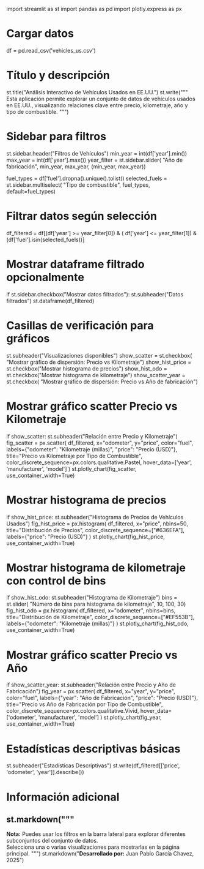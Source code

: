 import streamlit as st
import pandas as pd
import plotly.express as px

# Cargar datos
df = pd.read_csv('vehicles_us.csv')

# Título y descripción
st.title("Análisis Interactivo de Vehículos Usados en EE.UU.")
st.write("""
Esta aplicación permite explorar un conjunto de datos de vehículos usados en EE.UU., 
visualizando relaciones clave entre precio, kilometraje, año y tipo de combustible.
""")

# Sidebar para filtros
st.sidebar.header("Filtros de Vehículos")
min_year = int(df['year'].min())
max_year = int(df['year'].max())
year_filter = st.sidebar.slider(
    "Año de fabricación", min_year, max_year, (min_year, max_year))

fuel_types = df['fuel'].dropna().unique().tolist()
selected_fuels = st.sidebar.multiselect(
    "Tipo de combustible", fuel_types, default=fuel_types)

# Filtrar datos según selección
df_filtered = df[(df['year'] >= year_filter[0]) & (
    df['year'] <= year_filter[1]) & (df['fuel'].isin(selected_fuels))]

# Mostrar dataframe filtrado opcionalmente
if st.sidebar.checkbox("Mostrar datos filtrados"):
    st.subheader("Datos filtrados")
    st.dataframe(df_filtered)

# Casillas de verificación para gráficos
st.subheader("Visualizaciones disponibles")
show_scatter = st.checkbox(
    "Mostrar gráfico de dispersión: Precio vs Kilometraje")
show_hist_price = st.checkbox("Mostrar histograma de precios")
show_hist_odo = st.checkbox("Mostrar histograma de kilometraje")
show_scatter_year = st.checkbox(
    "Mostrar gráfico de dispersión: Precio vs Año de fabricación")

# Mostrar gráfico scatter Precio vs Kilometraje
if show_scatter:
    st.subheader("Relación entre Precio y Kilometraje")
    fig_scatter = px.scatter(
        df_filtered, x="odometer", y="price",
        color="fuel",
        labels={"odometer": "Kilometraje (millas)", "price": "Precio (USD)"},
        title="Precio vs Kilometraje por Tipo de Combustible",
        color_discrete_sequence=px.colors.qualitative.Pastel,
        hover_data=['year', 'manufacturer', 'model']
    )
    st.plotly_chart(fig_scatter, use_container_width=True)

# Mostrar histograma de precios
if show_hist_price:
    st.subheader("Histograma de Precios de Vehículos Usados")
    fig_hist_price = px.histogram(
        df_filtered, x="price",
        nbins=50,
        title="Distribución de Precios",
        color_discrete_sequence=["#636EFA"],
        labels={"price": "Precio (USD)"}
    )
    st.plotly_chart(fig_hist_price, use_container_width=True)

# Mostrar histograma de kilometraje con control de bins
if show_hist_odo:
    st.subheader("Histograma de Kilometraje")
    bins = st.slider(
        "Número de bins para histograma de kilometraje", 10, 100, 30)
    fig_hist_odo = px.histogram(
        df_filtered, x="odometer",
        nbins=bins,
        title="Distribución de Kilometraje",
        color_discrete_sequence=["#EF553B"],
        labels={"odometer": "Kilometraje (millas)"}
    )
    st.plotly_chart(fig_hist_odo, use_container_width=True)

# Mostrar gráfico scatter Precio vs Año
if show_scatter_year:
    st.subheader("Relación entre Precio y Año de Fabricación")
    fig_year = px.scatter(
        df_filtered, x="year", y="price",
        color="fuel",
        labels={"year": "Año de Fabricación", "price": "Precio (USD)"},
        title="Precio vs Año de Fabricación por Tipo de Combustible",
        color_discrete_sequence=px.colors.qualitative.Vivid,
        hover_data=['odometer', 'manufacturer', 'model']
    )
    st.plotly_chart(fig_year, use_container_width=True)

# Estadísticas descriptivas básicas
st.subheader("Estadísticas Descriptivas")
st.write(df_filtered[['price', 'odometer', 'year']].describe())

# Información adicional
st.markdown("""
---
**Nota:** Puedes usar los filtros en la barra lateral para explorar diferentes subconjuntos del conjunto de datos.  
Selecciona una o varias visualizaciones para mostrarlas en la página principal.
""")
st.markdown("**Desarrollado por:** Juan Pablo García Chavez, 2025")
